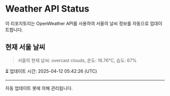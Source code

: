
# Weather API Status

이 리포지토리는 OpenWeather API를 사용하여 서울의 날씨 정보를 자동으로 업데이트합니다.

## 현재 서울 날씨
> 서울의 현재 날씨: overcast clouds, 온도: 16.76°C, 습도: 67%

⏳ 업데이트 시간: 2025-04-12 05:42:26 (UTC)

---
자동 업데이트 봇에 의해 관리됩니다.
